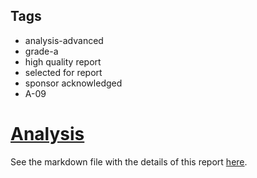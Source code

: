 ## Tags

- analysis-advanced
- grade-a
- high quality report
- selected for report
- sponsor acknowledged
- A-09

# [Analysis](https://github.com/code-423n4/2023-08-shell-findings/issues/137) 

See the markdown file with the details of this report [here](https://github.com/code-423n4/2023-08-shell-findings/blob/main/data/0xSmartContract-Analysis.md).